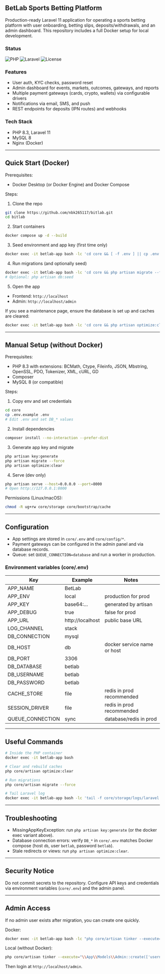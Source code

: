 ## BetLab Sports Betting Platform

Production-ready Laravel 11 application for operating a sports betting platform with user onboarding, betting slips, deposits/withdrawals, and an admin dashboard. This repository includes a full Docker setup for local development.

### Status
![PHP](https://img.shields.io/badge/PHP-8.3-blue)
![Laravel](https://img.shields.io/badge/Laravel-11-red)
![License](https://img.shields.io/badge/License-Proprietary-lightgrey)

### Features
- User auth, KYC checks, password reset
- Admin dashboard for events, markets, outcomes, gateways, and reports
- Multiple payment gateways (cards, crypto, wallets) via configurable drivers
- Notifications via email, SMS, and push
- REST endpoints for deposits (IPN routes) and webhooks

### Tech Stack
- PHP 8.3, Laravel 11
- MySQL 8
- Nginx (Docker)

---

## Quick Start (Docker)

Prerequisites:
- Docker Desktop (or Docker Engine) and Docker Compose

Steps:
1) Clone the repo
```bash
git clone https://github.com/nbk265117/bitlab.git
cd bitlab
```

2) Start containers
```bash
docker compose up -d --build
```

3) Seed environment and app key (first time only)
```bash
docker exec -it betlab-app bash -lc 'cd core && [ -f .env ] || cp .env.example .env || true && php artisan key:generate && php artisan optimize:clear'
```

4) Run migrations (and optionally seed)
```bash
docker exec -it betlab-app bash -lc 'cd core && php artisan migrate --force'
# Optional: php artisan db:seed
```

5) Open the app
- Frontend: `http://localhost`
- Admin: `http://localhost/admin`

If you see a maintenance page, ensure the database is set up and caches are cleared:
```bash
docker exec -it betlab-app bash -lc 'cd core && php artisan optimize:clear'
```

---

## Manual Setup (without Docker)

Prerequisites:
- PHP 8.3 with extensions: BCMath, Ctype, Fileinfo, JSON, Mbstring, OpenSSL, PDO, Tokenizer, XML, cURL, GD
- Composer
- MySQL 8 (or compatible)

Steps:
1) Copy env and set credentials
```bash
cd core
cp .env.example .env
# Edit .env and set DB_* values
```

2) Install dependencies
```bash
composer install --no-interaction --prefer-dist
```

3) Generate app key and migrate
```bash
php artisan key:generate
php artisan migrate --force
php artisan optimize:clear
```

4) Serve (dev only)
```bash
php artisan serve --host=0.0.0.0 --port=8000
# Open http://127.0.0.1:8000
```

Permissions (Linux/macOS):
```bash
chmod -R ug+rw core/storage core/bootstrap/cache
```

---

## Configuration
- App settings are stored in `core/.env` and `core/config/*`.
- Payment gateways can be configured in the admin panel and via database records.
- Queue: set `QUEUE_CONNECTION=database` and run a worker in production.

### Environment variables (core/.env)

| Key | Example | Notes |
|-----|---------|-------|
| APP_NAME | BetLab | |
| APP_ENV | local | production for prod |
| APP_KEY | base64:… | generated by artisan |
| APP_DEBUG | true | false for prod |
| APP_URL | http://localhost | public base URL |
| LOG_CHANNEL | stack | |
| DB_CONNECTION | mysql | |
| DB_HOST | db | docker service name or host |
| DB_PORT | 3306 | |
| DB_DATABASE | betlab | |
| DB_USERNAME | betlab | |
| DB_PASSWORD | betlab | |
| CACHE_STORE | file | redis in prod recommended |
| SESSION_DRIVER | file | redis in prod recommended |
| QUEUE_CONNECTION | sync | database/redis in prod |

---

## Useful Commands
```bash
# Inside the PHP container
docker exec -it betlab-app bash

# Clear and rebuild caches
php core/artisan optimize:clear

# Run migrations
php core/artisan migrate --force

# Tail Laravel log
docker exec -it betlab-app bash -lc 'tail -f core/storage/logs/laravel.log'
```

---

## Troubleshooting
- MissingAppKeyException: run `php artisan key:generate` (or the docker exec variant above).
- Database connection errors: verify `DB_*` in `core/.env` matches Docker compose (host `db`, user `betlab`, password `betlab`).
- Stale redirects or views: run `php artisan optimize:clear`.

---

## Security Notice
Do not commit secrets to the repository. Configure API keys and credentials via environment variables (`core/.env`) and the admin panel.

---

## Admin Access
If no admin user exists after migration, you can create one quickly.

Docker:
```bash
docker exec -it betlab-app bash -lc "php core/artisan tinker --execute=\"\\App\\Models\\Admin::create(['username'=>'admin','email'=>'admin@example.com','password'=>bcrypt('admin123')]);\""
```

Local (without Docker):
```bash
php core/artisan tinker --execute="\\App\\Models\\Admin::create(['username'=>'admin','email'=>'admin@example.com','password'=>bcrypt('admin123')]);"
```

Then login at `http://localhost/admin`.


